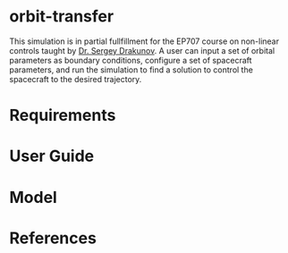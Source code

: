 # orbit-transfer

This simulation is in partial fullfillment for the EP707 course on non-linear controls taught by [Dr. Sergey Drakunov](https://faculty.erau.edu/Sergey.Drakunov). A user can input a set of orbital parameters as boundary conditions, configure a set of spacecraft parameters, and run the simulation to find a solution to control the spacecraft to the desired trajectory.

# Requirements

# User Guide

# Model

# References
